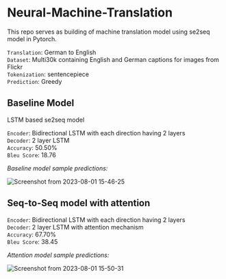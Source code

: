 # Neural-Machine-Translation
This repo serves as building of machine translation model using se2seq model in Pytorch.<br>

`Translation`: German to English<br>
`Dataset`: Multi30k containing English and German captions for images from Flickr<br>
`Tokenization`: sentencepiece<br>
`Prediction`: Greedy

## Baseline Model
LSTM based se2seq model<br>

`Encoder`: Bidirectional LSTM with each direction having 2 layers <br>
`Decoder`: 2 layer LSTM<br>
`Accuracy`: 50.50%<br>
`Bleu Score`: 18.76<br>

*Baseline model sample predictions:*

![Screenshot from 2023-08-01 15-46-25](https://github.com/maximus-21/Neural-Machine-Translation/assets/98597396/b54f54e4-127a-45b1-917e-17ee5801d448)

## Seq-to-Seq model with attention

`Encoder`: Bidirectional LSTM with each direction having 2 layers <br>
`Decoder`: 2 layer LSTM with attention mechanism<br>
`Accuracy`: 67.70%<br>
`Bleu Score`: 38.45<br>

*Attention model sample predictions:*

![Screenshot from 2023-08-01 15-50-31](https://github.com/maximus-21/Neural-Machine-Translation/assets/98597396/ca68ee49-ec14-48b1-812a-663885616fd3)

